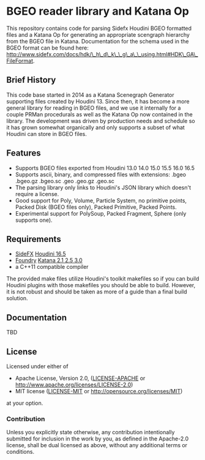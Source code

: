 # BGEO reader library and Katana Op

This repository contains code for parsing Sidefx Houdini BGEO formatted files and a Katana Op for generating an appropriate scengraph hierarchy from the BGEO file in Katana. Documentation for the schema used in the BGEO format can be found here: http://www.sidefx.com/docs/hdk/\_h\_d\_k\_\_g\_a\_\_using.html#HDK\_GA\_FileFormat.

## Brief History

This code base started in 2014 as a Katana Scenegraph Generator supporting files created by Houdini 13. Since then, it has become a more general library for reading in BGEO files, and we use it internally for a couple PRMan procedurals as well as the Katana Op now contained in the library. The development was driven by production needs and schedule so it has grown somewhat organically and only supports a subset of what Houdini can store in BGEO files.

## Features

* Supports BGEO files exported from Houdini 13.0 14.0 15.0 15.5 16.0 16.5
* Supports ascii, binary, and compressed files with extensions: .bgeo .bgeo.gz .bgeo.sc .geo .geo.gz .geo.sc
* The parsing library only links to Houdini's JSON library which doesn't require a license.
* Good support for Poly, Volume, Particle System, no primitive points, Packed Disk (BGEO files only), Packed Primitive, Packed Points.
* Experimental support for PolySoup, Packed Fragment, Sphere (only supports one).

## Requirements

* [SideFX](https://www.sidefx.com/) [Houdini 16.5](https://www.sidefx.com/products/houdini-fx/)
* [Foundry](https://www.foundry.com/) [Katana 2.1 2.5 3.0](https://www.foundry.com/products/katana)
* a C++11 compatible compiler

The provided make files utilize Houdini's toolkit makefiles so if you can build Houdini plugins with those makefiles you should be able to build. However, it is not robust and should be taken as more of a guide than a final build solution.

## Documentation

TBD

## License
Licensed under either of

 * Apache License, Version 2.0, ([LICENSE-APACHE](LICENSE-APACHE) or http://www.apache.org/licenses/LICENSE-2.0)
 * MIT license ([LICENSE-MIT](LICENSE-MIT) or http://opensource.org/licenses/MIT)

at your option.

### Contribution
Unless you explicitly state otherwise, any contribution intentionally submitted
for inclusion in the work by you, as defined in the Apache-2.0 license, shall be dual licensed as above, without any
additional terms or conditions.
